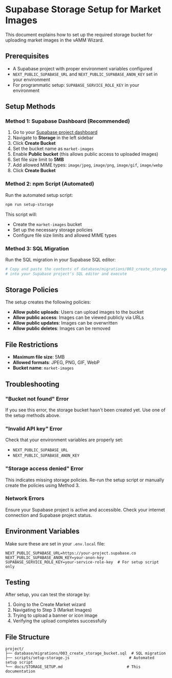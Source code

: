 # Supabase Storage Setup for Market Images

This document explains how to set up the required storage bucket for uploading market images in the vAMM Wizard.

## Prerequisites

- A Supabase project with proper environment variables configured
- `NEXT_PUBLIC_SUPABASE_URL` and `NEXT_PUBLIC_SUPABASE_ANON_KEY` set in your environment
- For programmatic setup: `SUPABASE_SERVICE_ROLE_KEY` in your environment

## Setup Methods

### Method 1: Supabase Dashboard (Recommended)

1. Go to your [Supabase project dashboard](https://supabase.com/dashboard)
2. Navigate to **Storage** in the left sidebar
3. Click **Create Bucket**
4. Set the bucket name as `market-images`
5. Enable **Public bucket** (this allows public access to uploaded images)
6. Set file size limit to **5MB**
7. Add allowed MIME types: `image/jpeg`, `image/png`, `image/gif`, `image/webp`
8. Click **Create Bucket**

### Method 2: npm Script (Automated)

Run the automated setup script:

```bash
npm run setup-storage
```

This script will:
- Create the `market-images` bucket
- Set up the necessary storage policies
- Configure file size limits and allowed MIME types

### Method 3: SQL Migration

Run the SQL migration in your Supabase SQL editor:

```bash
# Copy and paste the contents of database/migrations/003_create_storage_bucket.sql
# into your Supabase project's SQL editor and execute
```

## Storage Policies

The setup creates the following policies:

- **Allow public uploads**: Users can upload images to the bucket
- **Allow public access**: Images can be viewed publicly via URLs
- **Allow public updates**: Images can be overwritten
- **Allow public deletes**: Images can be removed

## File Restrictions

- **Maximum file size**: 5MB
- **Allowed formats**: JPEG, PNG, GIF, WebP
- **Bucket name**: `market-images`

## Troubleshooting

### "Bucket not found" Error

If you see this error, the storage bucket hasn't been created yet. Use one of the setup methods above.

### "Invalid API key" Error

Check that your environment variables are properly set:
- `NEXT_PUBLIC_SUPABASE_URL`
- `NEXT_PUBLIC_SUPABASE_ANON_KEY`

### "Storage access denied" Error

This indicates missing storage policies. Re-run the setup script or manually create the policies using Method 3.

### Network Errors

Ensure your Supabase project is active and accessible. Check your internet connection and Supabase project status.

## Environment Variables

Make sure these are set in your `.env.local` file:

```env
NEXT_PUBLIC_SUPABASE_URL=https://your-project.supabase.co
NEXT_PUBLIC_SUPABASE_ANON_KEY=your-anon-key
SUPABASE_SERVICE_ROLE_KEY=your-service-role-key  # For setup script only
```

## Testing

After setup, you can test the storage by:

1. Going to the Create Market wizard
2. Navigating to Step 3 (Market Images)
3. Trying to upload a banner or icon image
4. Verifying the upload completes successfully

## File Structure

```
project/
├── database/migrations/003_create_storage_bucket.sql  # SQL migration
├── scripts/setup-storage.js                          # Automated setup script
└── docs/STORAGE_SETUP.md                            # This documentation
``` 